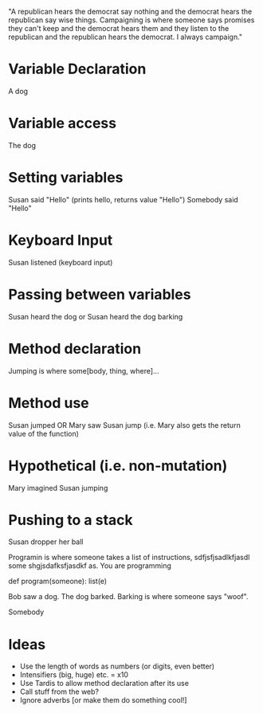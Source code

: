 "A republican hears the democrat say nothing and the democrat hears the republican say wise things. Campaigning is where someone says promises they can't keep and the democrat hears them and they listen to the republican and the republican hears the democrat. I always campaign."

# Variable Declaration
A dog

# Variable access
The dog

# Setting variables
Susan said "Hello" (prints hello, returns value "Hello")
Somebody said "Hello"


# Keyboard Input
Susan listened (keyboard input)

# Passing between variables
Susan heard the dog
or
Susan heard the dog barking


# Method declaration

Jumping is where some[body, thing, where]...

# Method use

Susan jumped
OR
Mary saw Susan jump (i.e. Mary also gets the return value of the function)


# Hypothetical (i.e. non-mutation)
Mary imagined Susan jumping


# Pushing to a stack
Susan dropper her ball


Programin is where someone takes a list of instructions, sdfjsfjsadlkfjasdl  some shgjsdafksfjasdkf as. You are programming


def program(someone):
  list(e)


Bob saw a dog. The dog barked. Barking is where someone says "woof".



Somebody




# Ideas

- Use the length of words as numbers (or digits, even better)
- Intensifiers (big, huge) etc. = x10
- Use Tardis to allow method declaration after its use
- Call stuff from the web?
- Ignore adverbs [or make them do something cool!]
